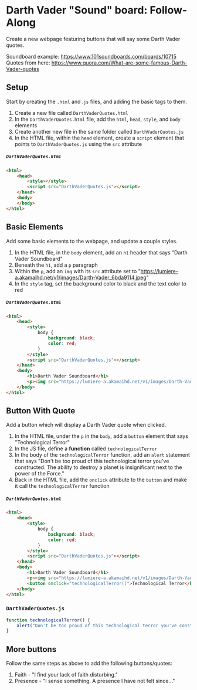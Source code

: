 # Darth Vader "Sound" board: Follow-Along
Create a new webpage featuring buttons that will say some Darth Vader quotes.

Soundboard example: https://www.101soundboards.com/boards/10715  
Quotes from here: https://www.quora.com/What-are-some-famous-Darth-Vader-quotes

## Setup
Start by creating the `.html` and .`js` files, and adding the basic tags to them.

1. Create a new file called `DarthVaderQuotes.html`
1. In the `DarthVaderQuotes.html` file, add the `html`, `head`, `style`, and `body` elements
1. Create another new file in the same folder called `DarthVaderQuotes.js`
1. In the HTML file, within the `head` element, create a `script` element that points to `DarthVaderQuotes.js` using the `src` attribute

##### `DarthVaderQuotes.html`
```html
<html>
    <head>
        <style></style>
        <script src="DarthVaderQuotes.js"></script>
    </head>
    <body>
    </body>
</html>
```

## Basic Elements
Add some basic elements to the webpage, and update a couple styles.

1. In the HTML file, in the `body` element, add an `h1` header that says "Darth Vader Soundboard"
1. Beneath the `h1`, add a `p` paragraph
1. Within the `p`, add an `img` with its `src` attribute set to "https://lumiere-a.akamaihd.net/v1/images/Darth-Vader_6bda9114.jpeg"
1. In the `style` tag, set the background color to black and the text color to red

##### `DarthVaderQuotes.html`
```html
<html>
    <head>
        <style>
            body {
                background: black;
                color: red;
            }
        </style>
        <script src="DarthVaderQuotes.js"></script>
    </head>
    <body>
        <h1>Darth Vader Soundboard</h1>
        <p><img src="https://lumiere-a.akamaihd.net/v1/images/Darth-Vader_6bda9114.jpeg"></p>
    </body>
</html>
```

## Button With Quote
Add a button which will display a Darth Vader quote when clicked.

1. In the HTML file, under the `p` in the `body`, add a `button` element that says "Technological Terror"
1. In the JS file, define a **function** called `technologicalTerror`
1. In the body of the `technologicalTerror` function, add an `alert` statement that says "Don't be too proud of this technological terror you've constructed. The ability to destroy a planet is insignificant next to the power of the Force."
1. Back in the HTML file, add the `onclick` attribute to the `button` and make it call the `technologicalTerror` function

##### `DarthVaderQuotes.html`
```html
<html>
    <head>
        <style>
            body {
                background: black;
                color: red;
            }
        </style>
        <script src="DarthVaderQuotes.js"></script>
    </head>
    <body>
        <h1>Darth Vader Soundboard</h1>
        <p><img src="https://lumiere-a.akamaihd.net/v1/images/Darth-Vader_6bda9114.jpeg"></p>
        <button onclick="technologicalTerror()">Technological Terror</button>
    </body>
</html>
```

### `DarthVaderQuotes.js`
```js
function technologicalTerror() {
    alert("Don't be too proud of this technological terror you've constructed. The ability to destroy a planet is insignificant next to the power of the Force.");
}
```

## More buttons
Follow the same steps as above to add the following buttons/quotes:

1. Faith - "I find your lack of faith disturbing."
1. Presence - "I sense something. A presence I have not felt since..."